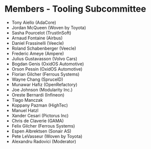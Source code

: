 # Members - Tooling Subcommittee

- Tony Aiello (AdaCore)
- Jordan McQueen (Woven by Toyota)
- Sasha Pourcelot (TrustInSoft)
- Arnaud Fontaine (Airbus)
- Daniel Frassinelli (Veecle)
- Roland Schabenberger (Veecle)
- Frederic Ameye (Ampere)
- Julius Gustavasson (Volvo Cars)
- Bogdan Genis (OxidOS Automotive)
- Orson Pessin (OxidOS Automotive)
- Florian Gilcher (Ferrous Systems)
- Wayne Chang (SpruceID)
- Munawar Hafiz (OpenRefactory)
- Joe Johnson (Modularity Inc.)
- Oreste Bernardi (Infineon)
- Tiago Manczak
- Koppany Pazman (HighTec)
- Manuel Hatzl
- Xander Cesari (Pictorus Inc)
- Chris de Claverie (GAMA)
- Felix Gilcher (Ferrous Systems)
- Espen Albrektsen (Sonair AS)
- Pete LeVasseur (Woven by Toyota)
- Alexandru Radovici (Moderator)
